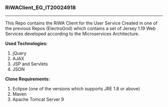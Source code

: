 ### RiWAClient_EG_IT20024918
---
This Repo contains the RiWA Client for the User Service Created in one of the previous Repos (ElectroGrid) which contains a set of Jersey 1.19 Web Services developed according to the Microservices Architecture.

**Used Technologies:**

1. jQuery
2. AJAX
3. JSP and Servlets
4. JSON

**Clone Requirements:**

1. Eclipse (one of the versions which supports JRE 1.8 or above)
2. Maven
3. Apache Tomcat Server 9
